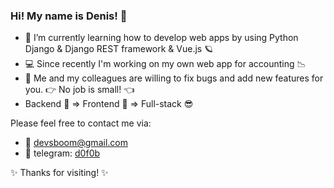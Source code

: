 ### Hi! My name is Denis! 👋

- 🚀 I’m currently learning how to develop web apps by using Python Django & Django REST framework & Vue.js 🪐
- 💻 Since recently I'm working on my own web app for accounting 📉                    
- 👯 Me and my colleagues are willing to fix bugs and add new features for you.  👉 No job is small! 👈
- Backend 🤔 => Frontend 🤨 => Full-stack 😎

Please feel free to contact me via:
- 📨 devsboom@gmail.com
- 💬 telegram: [d0f0b](https://t.me/d0f0b)

✨ Thanks for visiting! ✨


<!--
**KD3821/KD3821** is a ✨ _special_ ✨ repository because its `README.md` (this file) appears on your GitHub profile.

Here are some ideas to get you started:

- 🏠 I’m currently working on ...
-  I’m currently learning ...
- 👯 I’m looking to collaborate on ...
- 🤔 I’m looking for help with ...
- 💬 Ask me about ...
- 📫 How to reach me: ...
-  Pronouns: ...
- ⚡ Fun fact: ...
-->
